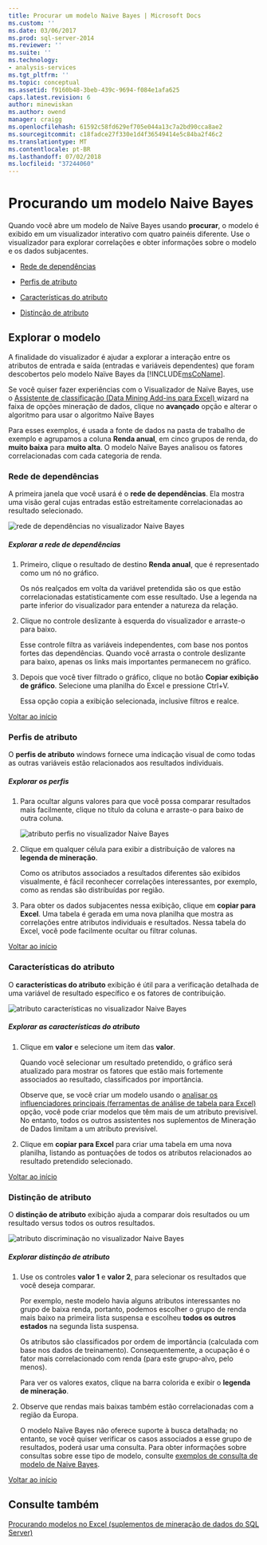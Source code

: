 ```yaml
---
title: Procurar um modelo Naive Bayes | Microsoft Docs
ms.custom: ''
ms.date: 03/06/2017
ms.prod: sql-server-2014
ms.reviewer: ''
ms.suite: ''
ms.technology:
- analysis-services
ms.tgt_pltfrm: ''
ms.topic: conceptual
ms.assetid: f9160b48-3beb-439c-9694-f084e1afa625
caps.latest.revision: 6
author: minewiskan
ms.author: owend
manager: craigg
ms.openlocfilehash: 61592c58fd629ef705e044a13c7a2bd90cca8ae2
ms.sourcegitcommit: c18fadce27f330e1d4f36549414e5c84ba2f46c2
ms.translationtype: MT
ms.contentlocale: pt-BR
ms.lasthandoff: 07/02/2018
ms.locfileid: "37244060"
---
```

# <a name="browsing-a-naive-bayes-model"></a>Procurando um modelo Naive Bayes
  Quando você abre um modelo de Naïve Bayes usando **procurar**, o modelo é exibido em um visualizador interativo com quatro painéis diferente. Use o visualizador para explorar correlações e obter informações sobre o modelo e os dados subjacentes.  
  
-   [Rede de dependências](#bkmk_DepNet)  
  
-   [Perfis de atributo](#bkmk_AttProf)  
  
-   [Características do atributo](#bkmk_AttChar)  
  
-   [Distinção de atributo](#bkmk_AttDisc)  
  
##  <a name="BKMK_Tabs"></a> Explorar o modelo  
 A finalidade do visualizador é ajudar a explorar a interação entre os atributos de entrada e saída (entradas e variáveis dependentes) que foram descobertos pelo modelo Naïve Bayes da [!INCLUDE[msCoName](../includes/msconame-md.md)].  
  
 Se você quiser fazer experiências com o Visualizador de Naïve Bayes, use o [Assistente de classificação &#40;Data Mining Add-ins para Excel&#41; ](classify-wizard-data-mining-add-ins-for-excel.md) wizard na faixa de opções mineração de dados, clique no **avançado** opção e alterar o algoritmo para usar o algoritmo Naïve Bayes  
  
 Para esses exemplos, é usada a fonte de dados na pasta de trabalho de exemplo e agrupamos a coluna **Renda anual**, em cinco grupos de renda, do **muito baixa** para **muito alta**. O modelo Naïve Bayes analisou os fatores correlacionadas com cada categoria de renda.  
  
###  <a name="bkmk_DepNet"></a> Rede de dependências  
 A primeira janela que você usará é o **rede de dependências**. Ela mostra uma visão geral cujas entradas estão estreitamente correlacionadas ao resultado selecionado.  
  
 ![rede de dependências no visualizador Naive Bayes](media/dm13-nb.gif "rede de dependências no visualizador Naive Bayes")  
  
##### <a name="explore-the-dependency-network"></a>Explorar a rede de dependências  
  
1.  Primeiro, clique o resultado de destino **Renda anual**, que é representado como um nó no gráfico.  
  
     Os nós realçados em volta da variável pretendida são os que estão correlacionadas estatisticamente com esse resultado. Use a legenda na parte inferior do visualizador para entender a natureza da relação.  
  
2.  Clique no controle deslizante à esquerda do visualizador e arraste-o para baixo.  
  
     Esse controle filtra as variáveis independentes, com base nos pontos fortes das dependências. Quando você arrasta o controle deslizante para baixo, apenas os links mais importantes permanecem no gráfico.  
  
3.  Depois que você tiver filtrado o gráfico, clique no botão **Copiar exibição de gráfico**. Selecione uma planilha do Excel e pressione Ctrl+V.  
  
     Essa opção copia a exibição selecionada, inclusive filtros e realce.  
  
 [Voltar ao início](#BKMK_Tabs)  
  
###  <a name="bkmk_AttProf"></a> Perfis de atributo  
 O **perfis de atributo** windows fornece uma indicação visual de como todas as outras variáveis estão relacionados aos resultados individuais.  
  
##### <a name="explore-the-profiles"></a>Explorar os perfis  
  
1.  Para ocultar alguns valores para que você possa comparar resultados mais facilmente, clique no título da coluna e arraste-o para baixo de outra coluna.  
  
     ![atributo perfis no visualizador Naive Bayes](media/dm13-nb-attprof.gif "perfis no visualizador Naive Bayes de atributo")  
  
2.  Clique em qualquer célula para exibir a distribuição de valores na **legenda de mineração**.  
  
     Como os atributos associados a resultados diferentes são exibidos visualmente, é fácil reconhecer correlações interessantes, por exemplo, como as rendas são distribuídas por região.  
  
3.  Para obter os dados subjacentes nessa exibição, clique em **copiar para Excel**. Uma tabela é gerada em uma nova planilha que mostra as correlações entre atributos individuais e resultados. Nessa tabela do Excel, você pode facilmente ocultar ou filtrar colunas.  
  
 [Voltar ao início](#BKMK_Tabs)  
  
###  <a name="bkmk_AttChar"></a> Características do atributo  
 O **características do atributo** exibição é útil para a verificação detalhada de uma variável de resultado específico e os fatores de contribuição.  
  
 ![atributo características no visualizador Naive Bayes](media/dm13-nb-viewer.gif "atributo características no visualizador Naive Bayes")  
  
##### <a name="explore-the-attribute-characteristics"></a>Explorar as características do atributo  
  
1.  Clique em **valor** e selecione um item das **valor**.  
  
     Quando você selecionar um resultado pretendido, o gráfico será atualizado para mostrar os fatores que estão mais fortemente associados ao resultado, classificados por importância.  
  
     Observe que, se você criar um modelo usando o [analisar os influenciadores principais &#40;ferramentas de análise de tabela para Excel&#41; ](analyze-key-influencers-table-analysis-tools-for-excel.md) opção, você pode criar modelos que têm mais de um atributo previsível. No entanto, todos os outros assistentes nos suplementos de Mineração de Dados limitam a um atributo previsível.  
  
2.  Clique em **copiar para Excel** para criar uma tabela em uma nova planilha, listando as pontuações de todos os atributos relacionados ao resultado pretendido selecionado.  
  
 [Voltar ao início](#BKMK_Tabs)  
  
###  <a name="bkmk_AttDisc"></a> Distinção de atributo  
 O **distinção de atributo** exibição ajuda a comparar dois resultados ou um resultado versus todos os outros resultados.  
  
 ![atributo discriminação no visualizador Naive Bayes](media/dm13-nb-attdisc.gif "atributo discriminação no visualizador Naive Bayes")  
  
##### <a name="explore-attribute-discrimination"></a>Explorar distinção de atributo  
  
1.  Use os controles **valor 1** e **valor 2**, para selecionar os resultados que você deseja comparar.  
  
     Por exemplo, neste modelo havia alguns atributos interessantes no grupo de baixa renda, portanto, podemos escolher o grupo de renda mais baixo na primeira lista suspensa e escolheu **todos os outros estados** na segunda lista suspensa.  
  
     Os atributos são classificados por ordem de importância (calculada com base nos dados de treinamento). Consequentemente, a ocupação é o fator mais correlacionado com renda (para este grupo-alvo, pelo menos).  
  
     Para ver os valores exatos, clique na barra colorida e exibir o **legenda de mineração**.  
  
2.  Observe que rendas mais baixas também estão correlacionadas com a região da Europa.  
  
     O modelo Naïve Bayes não oferece suporte à busca detalhada; no entanto, se você quiser verificar os casos associados a esse grupo de resultados, poderá usar uma consulta. Para obter informações sobre consultas sobre esse tipo de modelo, consulte [exemplos de consulta de modelo de Naive Bayes](data-mining/naive-bayes-model-query-examples.md).  
  
 [Voltar ao início](#BKMK_Tabs)  
  
## <a name="see-also"></a>Consulte também  
 [Procurando modelos no Excel &#40;suplementos de mineração de dados do SQL Server&#41;](browsing-models-in-excel-sql-server-data-mining-add-ins.md)  
  
  

